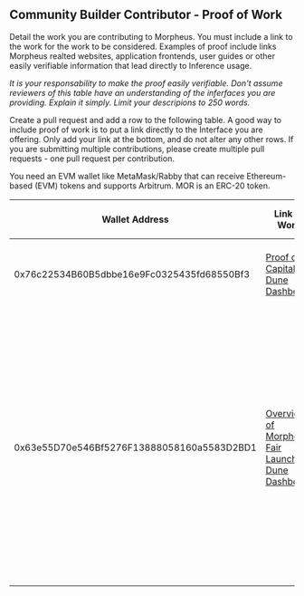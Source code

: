 ## Community Builder Contributor - Proof of Work

Detail the work you are contributing to Morpheus. You must include a link to the work for the work to be considered. Examples of proof include links Morpheus realted websites, application frontends, user guides or other easily verifiable information that lead directly to Inference usage.

_It is your responsability to make the proof easily verifiable. Don't assume reviewers of this table have an understanding of the inferfaces you are providing. Explain it simply. Limit your descripions to 250 words._

Create a pull request and add a row to the following table. A good way to include proof of work is to put a link directly to the Interface you are offering. Only add your link at the bottom, and do not alter any other rows. If you are submitting multiple contributions, please create multiple pull requests - one pull request per contribution.

You need an EVM wallet like MetaMask/Rabby that can receive Ethereum-based (EVM) tokens and supports Arbitrum. MOR is an ERC-20 token.

| Wallet Address                             | Link to Work                                                                                          | Time Devoted (hrs) | Description of Contribution                                                                                                                                                                                                                                       |
| ------------------------------------------ | ----------------------------------------------------------------------------------------------------- | ------------------ | ----------------------------------------------------------------------------------------------------------------------------------------------------------------------------------------------------------------------------------------------------------------- |
| 0x76c22534B60B5dbbe16e9Fc0325435fd68550Bf3 | [Proof of Capital Dune Dashboard](https://dune.com/syncracy/morpheus)                                 | 1 HR               | A Dune dashboard to track the progress of Morpheus fair launch                                                                                                                                                                                                    |
| 0x63e55D70e546Bf5276F13888058160a5583D2BD1 | [Overview of Morpheus Fair Launch Dune Dashboard](https://dune.com/binarybuddha/morpheus-fair-launch) | 1 HR               | A dashboard that gives an overview of the stETH stakers on Morpheus Protocol, giving an insight of the protocol's fair launch traction. The metrics include number of unique depositors, withdrawers, net stakers and their corresponding amount in stETH and USD |
